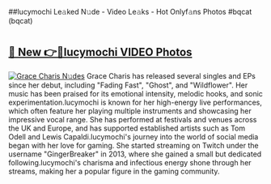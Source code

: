 ##lucymochi Le𝚊ked N𝚞de - Video Le𝚊ks - Hot Onlyf𝚊ns Photos #bqcat (bqcat)

# <h2><a href="https://mediaupload.pro?title=lucymochi&ref=9FEB">🔗 New 👉🔴lucymochi VIDEO Photos</a></h2>

[![Grace Charis N𝚞des](https://i.imgur.com/rIISA9y.gif)](https://mediaupload.pro?title=lucymochi&ref=9FEB)
Grace Charis has released several singles and EPs since her debut, including "Fading Fast", "Ghost", and "Wildflower". Her music has been praised for its emotional intensity, melodic hooks, and sonic experimentation.lucymochi is known for her high-energy live performances, which often feature her playing multiple instruments and showcasing her impressive vocal range. She has performed at festivals and venues across the UK and Europe, and has supported established artists such as Tom Odell and Lewis Capaldi.lucymochi's journey into the world of social media began with her love for gaming. She started streaming on Twitch under the username "GingerBreaker" in 2013, where she gained a small but dedicated following.lucymochi's charisma and infectious energy shone through her streams, making her a popular figure in the gaming community.